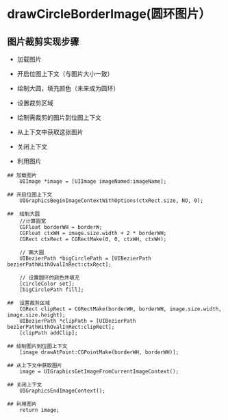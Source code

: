 # drawCircleBorderImage(圆环图片）

## 图片裁剪实现步骤
- 加载图片

- 开启位图上下文（与图片大小一致）

- 绘制大圆，填充颜色（未来成为圆环）

- 设置裁剪区域

- 绘制需裁剪的图片到位图上下文

- 从上下文中获取这张图片

- 关闭上下文

- 利用图片

```objc
## 加载图片
    UIImage *image = [UIImage imageNamed:imageName];

## 开启位图上下文
    UIGraphicsBeginImageContextWithOptions(ctxRect.size, NO, 0);

##  绘制大圆
    //计算圆宽
    CGFloat borderWH = borderW;
    CGFloat ctxWH = image.size.width + 2 * borderWH;
    CGRect ctxRect = CGRectMake(0, 0, ctxWH, ctxWH);

    // 画大圆
    UIBezierPath *bigCirclePath = [UIBezierPath bezierPathWithOvalInRect:ctxRect];

    // 设置圆环的颜色并填充
    [circleColor set];
    [bigCirclePath fill];

##  设置裁剪区域
    CGRect clipRect = CGRectMake(borderWH, borderWH, image.size.width, image.size.height);
    UIBezierPath *clipPath = [UIBezierPath bezierPathWithOvalInRect:clipRect];
    [clipPath addClip];

## 绘制图片到位图上下文
    [image drawAtPoint:CGPointMake(borderWH, borderWH)];

## 从上下文中获取图片
    image = UIGraphicsGetImageFromCurrentImageContext();

## 关闭上下文
    UIGraphicsEndImageContext();

## 利用图片
    return image;
```
